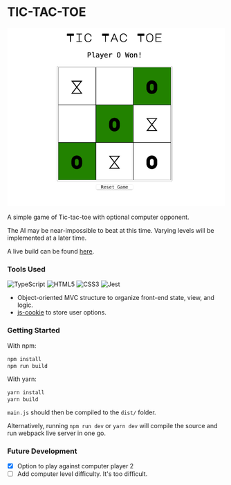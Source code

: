 # TIC-TAC-TOE

![screenshot](./screenshot.png)

A simple game of Tic-tac-toe with optional computer opponent.

The AI may be near-impossible to beat at this time. Varying 
levels will be implemented at a later time.

A live build can be found 
[here](https://aaronishibashi.com/portfolio/web/ga/tic-tac-toe).

### Tools Used

![TypeScript](https://img.shields.io/badge/typescript-%23007ACC.svg?style=for-the-badge&logo=typescript&logoColor=white)
![HTML5](https://img.shields.io/badge/html5-%23E34F26.svg?style=for-the-badge&logo=html5&logoColor=white)
![CSS3](https://img.shields.io/badge/css3-%231572B6.svg?style=for-the-badge&logo=css3&logoColor=white)
![Jest](https://img.shields.io/badge/-jest-%23C21325?style=for-the-badge&logo=jest&logoColor=white)

- Object-oriented MVC structure to organize front-end state, view, and logic.
- [js-cookie](https://github.com/js-cookie/js-cookie) to store user options.

### Getting Started

With npm:
```shell
npm install
npm run build
```

With yarn:
```shell
yarn install
yarn build
```

`main.js` should then be compiled to the `dist/` folder.

Alternatively, running `npm run dev` or `yarn dev` will 
compile the source and run webpack live server in one go.


### Future Development
- [x] Option to play against computer player 2
- [ ] Add computer level difficulty. It's too difficult.
